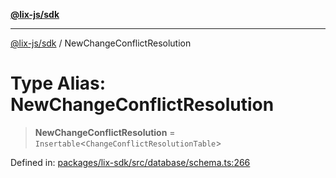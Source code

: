 [**@lix-js/sdk**](../README.md)

***

[@lix-js/sdk](../README.md) / NewChangeConflictResolution

# Type Alias: NewChangeConflictResolution

> **NewChangeConflictResolution** = `Insertable`\<`ChangeConflictResolutionTable`\>

Defined in: [packages/lix-sdk/src/database/schema.ts:266](https://github.com/opral/monorepo/blob/9e4a0ed87313931bc006fc9fc84146a53943e93c/packages/lix-sdk/src/database/schema.ts#L266)
